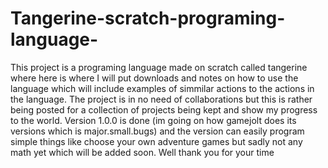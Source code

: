 # Tangerine-scratch-programing-language-
This project is a programing language made on scratch called tangerine where here is where I will put downloads and notes on how to use the language which will include examples of simmilar actions to the actions in the language.
The project is in no need of collaborations but this is rather being posted for a collection of projects being kept and show my progress to the world.
Version 1.0.0 is done (im going on how gamejolt does its versions which is major.small.bugs) and the version can easily program simple things like choose your own adventure games but sadly not any math yet which will be added soon.
Well thank you for your time
